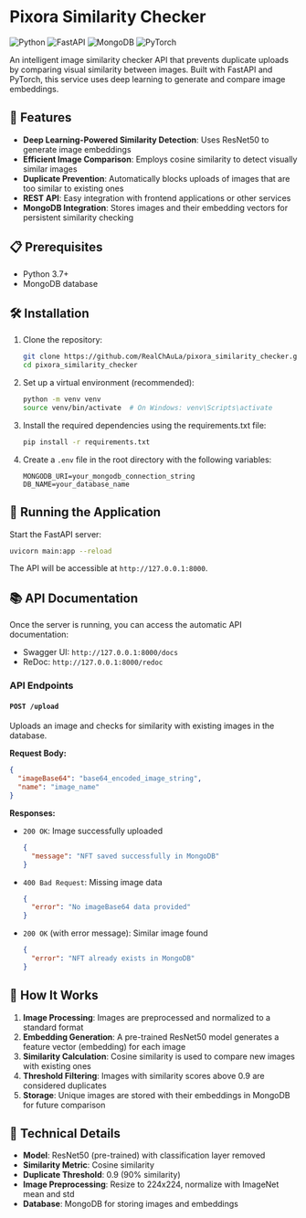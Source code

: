# Pixora Similarity Checker

![Python](https://img.shields.io/badge/Python-3776AB?style=for-the-badge&logo=python&logoColor=white)
![FastAPI](https://img.shields.io/badge/FastAPI-009688?style=for-the-badge&logo=fastapi&logoColor=white)
![MongoDB](https://img.shields.io/badge/MongoDB-4EA94B?style=for-the-badge&logo=mongodb&logoColor=white)
![PyTorch](https://img.shields.io/badge/PyTorch-EE4C2C?style=for-the-badge&logo=pytorch&logoColor=white)

An intelligent image similarity checker API that prevents duplicate uploads by comparing visual similarity between images. Built with FastAPI and PyTorch, this service uses deep learning to generate and compare image embeddings.

## 🚀 Features

- **Deep Learning-Powered Similarity Detection**: Uses ResNet50 to generate image embeddings
- **Efficient Image Comparison**: Employs cosine similarity to detect visually similar images
- **Duplicate Prevention**: Automatically blocks uploads of images that are too similar to existing ones
- **REST API**: Easy integration with frontend applications or other services
- **MongoDB Integration**: Stores images and their embedding vectors for persistent similarity checking

## 📋 Prerequisites

- Python 3.7+
- MongoDB database

## 🛠️ Installation

1. Clone the repository:
   ```bash
   git clone https://github.com/RealChAuLa/pixora_similarity_checker.git
   cd pixora_similarity_checker
   ```

2. Set up a virtual environment (recommended):
   ```bash
   python -m venv venv
   source venv/bin/activate  # On Windows: venv\Scripts\activate
   ```

3. Install the required dependencies using the requirements.txt file:
   ```bash
   pip install -r requirements.txt
   ```

4. Create a `.env` file in the root directory with the following variables:
   ```
   MONGODB_URI=your_mongodb_connection_string
   DB_NAME=your_database_name
   ```

## 🚀 Running the Application

Start the FastAPI server:
```bash
uvicorn main:app --reload
```

The API will be accessible at `http://127.0.0.1:8000`.

## 📚 API Documentation

Once the server is running, you can access the automatic API documentation:
- Swagger UI: `http://127.0.0.1:8000/docs`
- ReDoc: `http://127.0.0.1:8000/redoc`

### API Endpoints

#### `POST /upload`

Uploads an image and checks for similarity with existing images in the database.

**Request Body:**
```json
{
  "imageBase64": "base64_encoded_image_string",
  "name": "image_name"
}
```

**Responses:**

- `200 OK`: Image successfully uploaded
  ```json
  {
    "message": "NFT saved successfully in MongoDB"
  }
  ```

- `400 Bad Request`: Missing image data
  ```json
  {
    "error": "No imageBase64 data provided"
  }
  ```

- `200 OK` (with error message): Similar image found
  ```json
  {
    "error": "NFT already exists in MongoDB"
  }
  ```

## 🧠 How It Works

1. **Image Processing**: Images are preprocessed and normalized to a standard format
2. **Embedding Generation**: A pre-trained ResNet50 model generates a feature vector (embedding) for each image
3. **Similarity Calculation**: Cosine similarity is used to compare new images with existing ones
4. **Threshold Filtering**: Images with similarity scores above 0.9 are considered duplicates
5. **Storage**: Unique images are stored with their embeddings in MongoDB for future comparison

## 🔧 Technical Details

- **Model**: ResNet50 (pre-trained) with classification layer removed
- **Similarity Metric**: Cosine similarity
- **Duplicate Threshold**: 0.9 (90% similarity)
- **Image Preprocessing**: Resize to 224x224, normalize with ImageNet mean and std
- **Database**: MongoDB for storing images and embeddings
